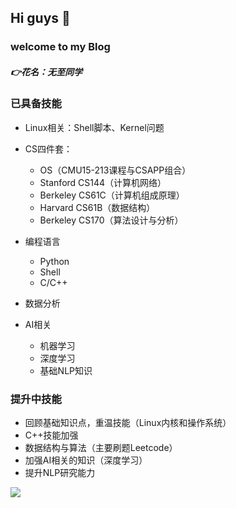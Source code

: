 
## Hi guys 👋
### welcome to my Blog

##### 👉花名：无至同学

### 已具备技能
- Linux相关：Shell脚本、Kernel问题
- CS四件套：
  - OS（CMU15-213课程与CSAPP组合）
  - Stanford CS144（计算机网络）
  - Berkeley CS61C（计算机组成原理）
  - Harvard CS61B（数据结构）
  - Berkeley CS170（算法设计与分析）
- 编程语言
  - Python
  - Shell
  - C/C++
- 数据分析

- AI相关
  - 机器学习
  - 深度学习
  - 基础NLP知识


### 提升中技能
- 回顾基础知识点，重温技能（Linux内核和操作系统）
- C++技能加强
- 数据结构与算法（主要刷题Leetcode）
- 加强AI相关的知识（深度学习）
- 提升NLP研究能力

<img align="bottom" src="https://github-readme-stats.vercel.app/api?username=SolerHo&show_icons=true&icon_color=CE1D2D&text_color=718096&bg_color=ffffff&hide_title=true" />
